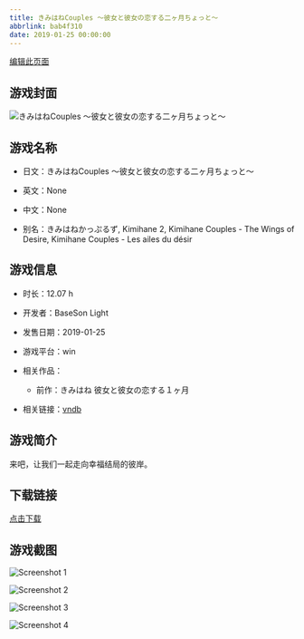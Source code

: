 ```yaml
---
title: きみはねCouples ～彼女と彼女の恋する二ヶ月ちょっと～
abbrlink: bab4f310
date: 2019-01-25 00:00:00
---
```

[编辑此页面](https://github.com/ACG-3/ADV3-source/blob/main/source/_posts/%E3%81%8D%E3%81%BF%E3%81%AF%E3%81%ADCouples%20%EF%BD%9E%E5%BD%BC%E5%A5%B3%E3%81%A8%E5%BD%BC%E5%A5%B3%E3%81%AE%E6%81%8B%E3%81%99%E3%82%8B%E4%BA%8C%E3%83%B6%E6%9C%88%E3%81%A1%E3%82%87%E3%81%A3%E3%81%A8%EF%BD%9E.md)

## 游戏封面

![きみはねCouples ～彼女と彼女の恋する二ヶ月ちょっと～](https://pan.timero.xyz/d/onedrive/img_lib_001/%E3%81%8D%E3%81%BF%E3%81%AF%E3%81%ADCouples%20%EF%BD%9E%E5%BD%BC%E5%A5%B3%E3%81%A8%E5%BD%BC%E5%A5%B3%E3%81%AE%E6%81%8B%E3%81%99%E3%82%8B%E4%BA%8C%E3%83%B6%E6%9C%88%E3%81%A1%E3%82%87%E3%81%A3%E3%81%A8%EF%BD%9E_cover.avif)


## 游戏名称

- 日文：きみはねCouples ～彼女と彼女の恋する二ヶ月ちょっと～
- 英文：None
- 中文：None

- 别名：きみはねかっぷるず, Kimihane 2, Kimihane Couples - The Wings of Desire, Kimihane Couples - Les ailes du désir


## 游戏信息

- 时长：12.07 h
- 开发者：BaseSon Light
- 发售日期：2019-01-25
- 游戏平台：win
- 相关作品：
   - 前作：きみはね 彼女と彼女の恋する１ヶ月

- 相关链接：[vndb](https://vndb.org/v20444)


## 游戏简介

来吧，让我们一起走向幸福结局的彼岸。




## 下载链接

[点击下载](https://pan.timero.xyz/onedrive/adv_lib_001/%E3%81%8D%E3%81%BF%E3%81%AF%E3%81%ADCouples%20%EF%BD%9E%E5%BD%BC%E5%A5%B3%E3%81%A8%E5%BD%BC%E5%A5%B3%E3%81%AE%E6%81%8B%E3%81%99%E3%82%8B%E4%BA%8C%E3%83%B6%E6%9C%88%E3%81%A1%E3%82%87%E3%81%A3%E3%81%A8%EF%BD%9E)


## 游戏截图


![Screenshot 1](https://pan.timero.xyz/d/onedrive/img_lib_001/%E3%81%8D%E3%81%BF%E3%81%AF%E3%81%ADCouples%20%EF%BD%9E%E5%BD%BC%E5%A5%B3%E3%81%A8%E5%BD%BC%E5%A5%B3%E3%81%AE%E6%81%8B%E3%81%99%E3%82%8B%E4%BA%8C%E3%83%B6%E6%9C%88%E3%81%A1%E3%82%87%E3%81%A3%E3%81%A8%EF%BD%9E_Screenshot_1.avif)

![Screenshot 2](https://pan.timero.xyz/d/onedrive/img_lib_001/%E3%81%8D%E3%81%BF%E3%81%AF%E3%81%ADCouples%20%EF%BD%9E%E5%BD%BC%E5%A5%B3%E3%81%A8%E5%BD%BC%E5%A5%B3%E3%81%AE%E6%81%8B%E3%81%99%E3%82%8B%E4%BA%8C%E3%83%B6%E6%9C%88%E3%81%A1%E3%82%87%E3%81%A3%E3%81%A8%EF%BD%9E_Screenshot_2.avif)

![Screenshot 3](https://pan.timero.xyz/d/onedrive/img_lib_001/%E3%81%8D%E3%81%BF%E3%81%AF%E3%81%ADCouples%20%EF%BD%9E%E5%BD%BC%E5%A5%B3%E3%81%A8%E5%BD%BC%E5%A5%B3%E3%81%AE%E6%81%8B%E3%81%99%E3%82%8B%E4%BA%8C%E3%83%B6%E6%9C%88%E3%81%A1%E3%82%87%E3%81%A3%E3%81%A8%EF%BD%9E_Screenshot_3.avif)

![Screenshot 4](https://pan.timero.xyz/d/onedrive/img_lib_001/%E3%81%8D%E3%81%BF%E3%81%AF%E3%81%ADCouples%20%EF%BD%9E%E5%BD%BC%E5%A5%B3%E3%81%A8%E5%BD%BC%E5%A5%B3%E3%81%AE%E6%81%8B%E3%81%99%E3%82%8B%E4%BA%8C%E3%83%B6%E6%9C%88%E3%81%A1%E3%82%87%E3%81%A3%E3%81%A8%EF%BD%9E_Screenshot_4.avif)

